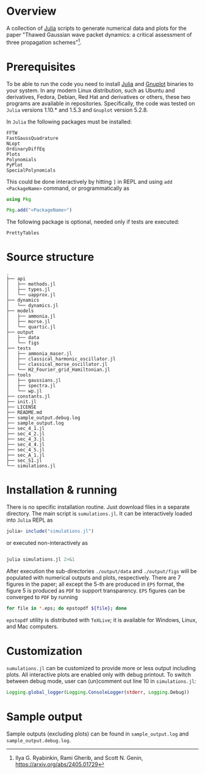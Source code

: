 # Overview

A collection of [Julia](https://julialang.org/ "Julia website")
scripts to generate numerical data and plots for the paper "Thawed
Gaussian wave packet dynamics: a critical assessment of three
propagation schemes"[^1].

[^1]: Ilya G. Ryabinkin, Rami Gherib, and Scott N. Genin,
<https://arxiv.org/abs/2405.01729>

# Prerequisites

To be able to run the code you need to install
[Julia](https://julialang.org/) and
[Gnuplot](http://www.gnuplot.info/) binaries to your system. In any
modern Linux distribution, such as Ubuntu and derivatives, Fedora,
Debian, Red Hat and derivatives or others, these two programs are
available in repositories. Specifically, the code was tested on
`Julia` versions 1.10.* and 1.5.3 and `Gnuplot` version 5.2.8.

In `Julia` the following packages must be installed:

```text
FFTW
FastGaussQuadrature
NLopt
OrdinaryDiffEq
Plots
Polynomials
PyPlot
SpecialPolynomials

```

This could be done interactively by hitting `]` in REPL and using `add
<PackageName>` command, or programmatically as

```julia
using Pkg

Pkg.add("<PackageName>")
```

The following package is optional, needed only if tests are executed:

```text
PrettyTables
```

# Source structure

```code
.
├── api
│   ├── methods.jl
│   ├── types.jl
│   └── uapprox.jl
├── dynamics
│   └── dynamics.jl
├── models
│   ├── ammonia.jl
│   ├── morse.jl
│   └── quartic.jl
├── output
│   ├── data
│   └── figs
├── tests
│   ├── ammonia_maser.jl
│   ├── classical_harmonic_oscillator.jl
│   ├── classical_morse_oscillator.jl
│   └── H2_Fourier_grid_Hamiltonian.jl
├── tools
│   ├── gaussians.jl
│   ├── spectra.jl
│   └── wp.jl
├── constants.jl
├── init.jl
├── LICENSE
├── README.md
├── sample_output.debug.log
├── sample_output.log
├── sec_4_1.jl
├── sec_4_2.jl
├── sec_4_3.jl
├── sec_4_4.jl
├── sec_4_5.jl
├── sec_A_1.jl
├── sec_S1.jl
└── simulations.jl
```

# Installation & running

There is no specific installation routine. Just download files in a
separate directory. The main script is `sumulations.jl`. It can be
interactively loaded into `Julia` REPL as

```julia
julia> include("simulations.jl")
```

or executed non-interactively as

```bash

julia simulations.jl 2>&1
```

After execution the sub-directories `./output/data` and
`./output/figs` will be populated with numerical outputs and plots,
respectively. There are 7 figures in the paper; all except the 5-th
are produced in `EPS` format, the figure 5 is produced as `PDF` to
support transparency. `EPS` figures can be converged to `PDF` by
running

```bash
for file in *.eps; do epstopdf ${file}; done
```

`epstopdf` utility is distributed with `TeXLive`; it is available for
Windows, Linux, and Mac computers.

# Customization

`sumulations.jl` can be customized to provide more or less output
including plots. All interactive plots are enabled only with debug
printout. To switch between debug mode, user can (un)comment out line
10 in `simulations.jl`:

```julia
Logging.global_logger(Logging.ConsoleLogger(stderr, Logging.Debug))
```

# Sample output

Sample outputs (excluding plots) can be found in `sample_output.log`
and `sample_output.debug.log`.
